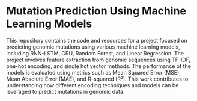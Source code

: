 # Mutation Prediction Using Machine Learning Models
This repository contains the code and resources for a project focused on predicting genomic mutations using various machine learning models, including RNN-LSTM, GRU, Random Forest, and Linear Regression. The project involves feature extraction from genomic sequences using TF-IDF, one-hot encoding, and single hot vector methods. The performance of the models is evaluated using metrics such as Mean Squared Error (MSE), Mean Absolute Error (MAE), and R-squared (R²). This work contributes to understanding how different encoding techniques and models can be leveraged to predict mutations in genomic data.
